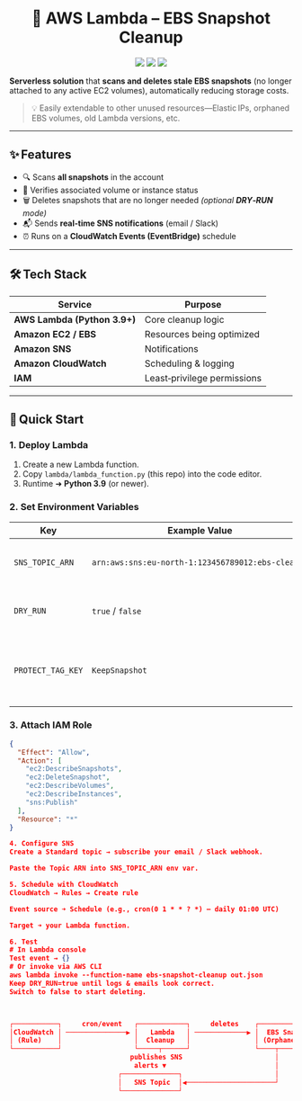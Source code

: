 <h1 align="center">🧹 AWS Lambda – EBS Snapshot Cleanup</h1>

<p align="center">
  <img src="https://img.shields.io/badge/AWS-Lambda-orange?logo=amazon-aws&style=for-the-badge"/>
  <img src="https://img.shields.io/badge/Cost‑Optimization-%F0%9F%92%B2-success?style=for-the-badge"/>
  <img src="https://img.shields.io/github/license/Saadp001/aws-cost-optimizer?style=for-the-badge"/>
</p>

**Serverless solution** that **scans and deletes stale EBS snapshots** (no longer attached to any active EC2 volumes), automatically reducing storage costs.  
> 💡 Easily extendable to other unused resources—Elastic IPs, orphaned EBS volumes, old Lambda versions, etc.

---

## ✨ Features
- 🔍 Scans **all snapshots** in the account  
- 🧠 Verifies associated volume or instance status  
- 🗑️ Deletes snapshots that are no longer needed *(optional **DRY‑RUN** mode)*  
- 📬 Sends **real‑time SNS notifications** (email / Slack)  
- ⏰ Runs on a **CloudWatch Events (EventBridge)** schedule

---

## 🛠️ Tech Stack
| Service | Purpose |
|---------|---------|
| **AWS Lambda (Python 3.9+)** | Core cleanup logic |
| **Amazon EC2 / EBS** | Resources being optimized |
| **Amazon SNS** | Notifications |
| **Amazon CloudWatch** | Scheduling & logging |
| **IAM** | Least‑privilege permissions |

---

## 🚀 Quick Start

### 1. Deploy Lambda
1. Create a new Lambda function.  
2. Copy `lambda/lambda_function.py` (this repo) into the code editor.  
3. Runtime ➜ **Python 3.9** (or newer).

### 2. Set Environment Variables

| Key               | Example Value                                          | Notes                                   |
|-------------------|--------------------------------------------------------|-----------------------------------------|
| `SNS_TOPIC_ARN`   | `arn:aws:sns:eu‑north‑1:123456789012:ebs‑cleanup`      | **Required** – your SNS topic ARN       |
| `DRY_RUN`         | `true` / `false`                                       | `true` → log only, no deletions         |
| `PROTECT_TAG_KEY` | `KeepSnapshot`                                         | Optional. Snapshots with this tag key are skipped |

### 3. Attach IAM Role

```json
{
  "Effect": "Allow",
  "Action": [
    "ec2:DescribeSnapshots",
    "ec2:DeleteSnapshot",
    "ec2:DescribeVolumes",
    "ec2:DescribeInstances",
    "sns:Publish"
  ],
  "Resource": "*"
}

4. Configure SNS
Create a Standard topic → subscribe your email / Slack webhook.

Paste the Topic ARN into SNS_TOPIC_ARN env var.

5. Schedule with CloudWatch
CloudWatch → Rules → Create rule

Event source ➜ Schedule (e.g., cron(0 1 * * ? *) – daily 01:00 UTC)

Target ➜ your Lambda function.

6. Test
# In Lambda console
Test event → {}
# Or invoke via AWS CLI
aws lambda invoke --function-name ebs-snapshot-cleanup out.json
Keep DRY_RUN=true until logs & emails look correct.
Switch to false to start deleting.



┌───────────┐     cron/event   ┌────────────┐     deletes    ┌─────────────┐
│CloudWatch │ ───────────────▶ │   Lambda   │ ─────────────▶ │  EBS Snaps  │
│ (Rule)    │                  │  Cleanup   │                │ (Orphaned)  │
└───────────┘                  └─────┬──────┘                └────┬────────┘
                              publishes SNS                       │
                               alerts ▼                           │
                           ┌──────────────┐                       │
                           │   SNS Topic  │◀──────────────────────┘
                           └──────────────┘
